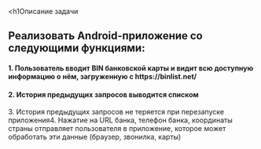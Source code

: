 <h1Описание задачи</h1>
<h2>Реализовать Android-приложение со следующими функциями:</h2>
<h4>1. Пользователь вводит BIN банковской карты и видит всю доступную информацию о нём,
загруженную с https://binlist.net/</h4>
<h4>2. История предыдущих запросов выводится списком</h4
<h4>3. История предыдущих запросов не теряется при перезапуске приложения</h4
<h4>4. Нажатие на URL банка, телефон банка, координаты страны отправляет пользователя в
приложение, которое может обработать эти данные (браузер, звонилка, карты)</h4
